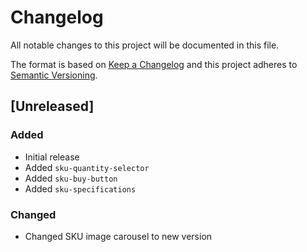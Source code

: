 # Changelog

All notable changes to this project will be documented in this file.

The format is based on [Keep a Changelog](http://keepachangelog.com/en/1.0.0/)
and this project adheres to [Semantic Versioning](http://semver.org/spec/v2.0.0.html).

## [Unreleased]

### Added
- Initial release
- Added `sku-quantity-selector`
- Added `sku-buy-button`
- Added `sku-specifications`

### Changed
- Changed SKU image carousel to new version
